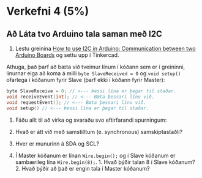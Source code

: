 # Verkefni 4 (5%)

## Að Láta tvo Arduino tala saman með I2C
 
1. Lestu greinina [How to use I2C in Arduino: Communication between two Arduino Boards](https://circuitdigest.com/microcontroller-projects/arduino-i2c-tutorial-communication-between-two-arduino) og settu upp í Tinkercad.

Athuga, það þarf að bæta við tveimur línum í kóðann sem er í greininni, línurnar eiga að koma á milli `byte SlaveReceived = 0` og `void setup()` ofarlega í kóðanum fyrir Slave (þarf ekki í kóðann fyrir Master):

  ```c
  byte SlaveReceive = 0; // <--- Þessi lína er þegar til staðar.
  void receiveEvent(int); // <--- Bæta þessari línu við.
  void requestEvent(); // <--- Bæta þessari línu við.
  void setup() // <--- Þessi lína er þegar til staðar.
  ```

1. Fáðu allt til að virka og svaraðu svo eftirfarandi spurningum:
 
  1. Hvað er átt við með samstilltum (e. synchronous) samskiptastaðli?
  2. Hver er munurinn á SDA og SCL?
  3. Í Master kóðanum er línan `Wire.begin();` og í Slave kóðanum er sambærileg lína `Wire.begin(8);`.
    1. Hvað þýðir talan 8 í Slave kóðanum?
    2. Hvað þýðir að það er engin tala í Master kóðanum?
